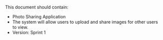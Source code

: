 This document should contain:
 * Photo Sharing Application
 * The system will allow users to upload and share images for other users to view.
 * Version: Sprint 1 
